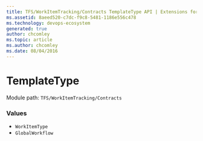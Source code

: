 ```yaml
---
title: TFS/WorkItemTracking/Contracts TemplateType API | Extensions for Azure DevOps Services
ms.assetid: 8aeed520-c7dc-f9c8-5481-1186e556c478
ms.technology: devops-ecosystem
generated: true
author: chcomley
ms.topic: article
ms.author: chcomley
ms.date: 08/04/2016
---
```


# TemplateType

Module path: `TFS/WorkItemTracking/Contracts`

### Values

* `WorkItemType` 
* `GlobalWorkflow` 

